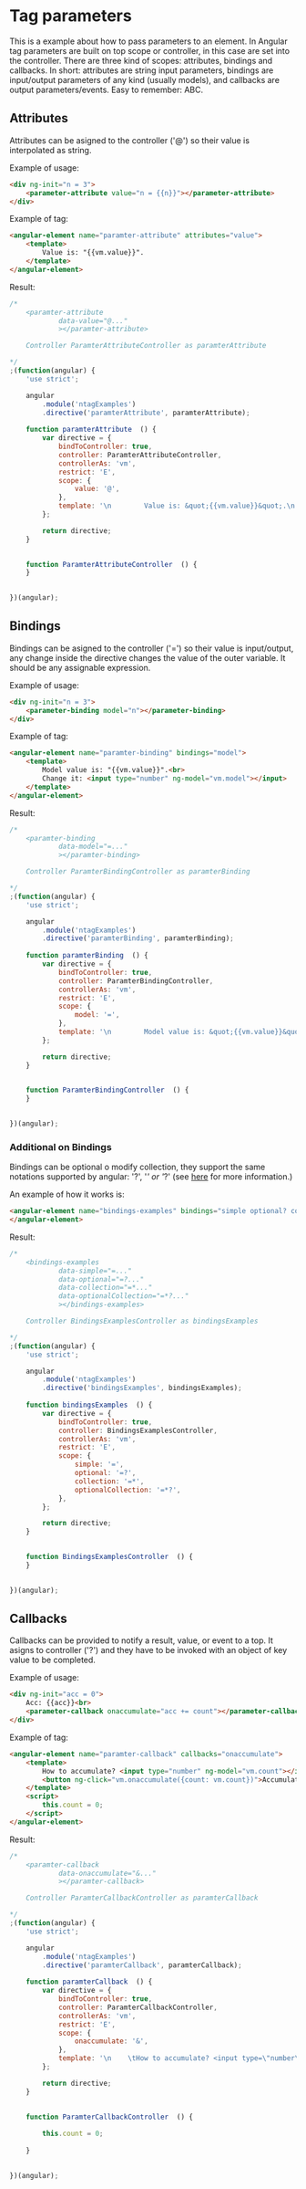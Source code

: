 Tag parameters
==============

This is a example about how to pass parameters to an element.
In Angular tag parameters are built on top scope or controller, in this case are set into the controller. There are three kind of scopes: attributes, bindings and callbacks. In short: attributes are string input parameters, bindings are input/output parameters of any kind (usually models), and callbacks are output parameters/events. Easy to remember: ABC.


Attributes
----------

Attributes can be asigned to the controller ('@') so their value is interpolated as string.

Example of usage:

```html
<div ng-init="n = 3">
    <parameter-attribute value="n = {{n}}"></parameter-attribute>
</div>
```

Example of tag:

```html
<angular-element name="paramter-attribute" attributes="value">
    <template>
        Value is: "{{vm.value}}".
    </template>
</angular-element>
```

Result:

```javascript
/*
	<paramter-attribute
			data-value="@..."
			></paramter-attribute>

	Controller ParamterAttributeController as paramterAttribute

*/
;(function(angular) {
	'use strict';

	angular
		.module('ntagExamples')
		.directive('paramterAttribute', paramterAttribute);
	
	function paramterAttribute  () {
		var directive = {
			bindToController: true,
			controller: ParamterAttributeController,
			controllerAs: 'vm',
			restrict: 'E',
			scope: {
				value: '@',
			},
			template: '\n        Value is: &quot;{{vm.value}}&quot;.\n    ',
		};

		return directive;
	}

	
	function ParamterAttributeController  () {
	}
	

})(angular);
```


Bindings
--------

Bindings can be asigned to the controller ('=') so their value is input/output, any change inside the directive changes the value of the outer variable. It should be any assignable expression.

Example of usage:

```html
<div ng-init="n = 3">
    <parameter-binding model="n"></parameter-binding>
</div>
```

Example of tag:

```html
<angular-element name="paramter-binding" bindings="model">
    <template>
        Model value is: "{{vm.value}}".<br>
        Change it: <input type="number" ng-model="vm.model"></input>
    </template>
</angular-element>
```

Result:

```javascript
/*
	<paramter-binding
			data-model="=..."
			></paramter-binding>

	Controller ParamterBindingController as paramterBinding

*/
;(function(angular) {
	'use strict';

	angular
		.module('ntagExamples')
		.directive('paramterBinding', paramterBinding);
	
	function paramterBinding  () {
		var directive = {
			bindToController: true,
			controller: ParamterBindingController,
			controllerAs: 'vm',
			restrict: 'E',
			scope: {
				model: '=',
			},
			template: '\n        Model value is: &quot;{{vm.value}}&quot;.<br>\n        Change it: <input type=\"number\" ng-model=\"vm.model\">\n    ',
		};

		return directive;
	}

	
	function ParamterBindingController  () {
	}
	

})(angular);
```


### Additional on Bindings

Bindings can be optional o modify collection, they support the same notations supported by angular: '?', '*' or '*?' (see [here](https://docs.angularjs.org/api/ng/service/$compile#-scope-) for more information.)

An example of how it works is:

```html
<angular-element name="bindings-examples" bindings="simple optional? collection* optionalCollection*?">
</angular-element>
```

Result:

```javascript
/*
	<bindings-examples
			data-simple="=..."
			data-optional="=?..."
			data-collection="=*..."
			data-optionalCollection="=*?..."
			></bindings-examples>

	Controller BindingsExamplesController as bindingsExamples

*/
;(function(angular) {
	'use strict';

	angular
		.module('ntagExamples')
		.directive('bindingsExamples', bindingsExamples);
	
	function bindingsExamples  () {
		var directive = {
			bindToController: true,
			controller: BindingsExamplesController,
			controllerAs: 'vm',
			restrict: 'E',
			scope: {
				simple: '=',
				optional: '=?',
				collection: '=*',
				optionalCollection: '=*?',
			},
		};

		return directive;
	}

	
	function BindingsExamplesController  () {
	}
	

})(angular);
```


Callbacks
---------

Callbacks can be provided to notify a result, value, or event to a top. It asigns 
to controller ('?') and they have to be invoked with an object of key value to be completed.

Example of usage:

```html
<div ng-init="acc = 0">
	Acc: {{acc}}<br>
    <parameter-callback onaccumulate="acc += count"></parameter-callback>
</div>
```

Example of tag:

```html
<angular-element name="paramter-callback" callbacks="onaccumulate">
    <template>
    	How to accumulate? <input type="number" ng-model="vm.count"></input><br>
        <button ng-click="vm.onaccumulate({count: vm.count})">Accumulate!</button>
    </template>
    <script>
    	this.count = 0;
    </script>
</angular-element>
```

Result:

```javascript
/*
	<paramter-callback
			data-onaccumulate="&..."
			></paramter-callback>

	Controller ParamterCallbackController as paramterCallback

*/
;(function(angular) {
	'use strict';

	angular
		.module('ntagExamples')
		.directive('paramterCallback', paramterCallback);
	
	function paramterCallback  () {
		var directive = {
			bindToController: true,
			controller: ParamterCallbackController,
			controllerAs: 'vm',
			restrict: 'E',
			scope: {
				onaccumulate: '&',
			},
			template: '\n    \tHow to accumulate? <input type=\"number\" ng-model=\"vm.count\"><br>\n        <button ng-click=\"vm.onaccumulate({count: vm.count})\">Accumulate!</button>\n    ',
		};

		return directive;
	}

	
	function ParamterCallbackController  () {
		
    	this.count = 0;
    
	}
	

})(angular);
```
